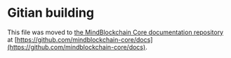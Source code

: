 Gitian building
================

This file was moved to [the MindBlockchain Core documentation repository](https://github.com/mindblockchain-core/docs/blob/master/gitian-building.md) at [https://github.com/mindblockchain-core/docs](https://github.com/mindblockchain-core/docs).
